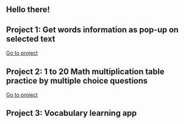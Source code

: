 ## Hello there!
## Project 1: Get words information as pop-up on selected text
[Go to project](https://github.com/akmojahid/Frontend_project/tree/main/get_word_by_select)

## Project 2: 1 to 20 Math multiplication table practice by multiple choice questions 
[Go to project](https://github.com/akmojahid/Frontend_project/tree/main/math_quize)

## Project 3: Vocabulary learning app